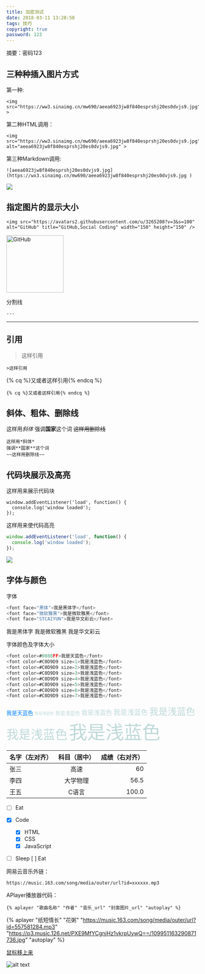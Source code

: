 ```yaml
---
title: 加密测试
date: 2018-03-11 13:28:58
tags: 技巧
copyright: true
password: 123
---
```


摘要：密码123
<!--more-->
三种种插入图片方式
---
第一种:
```
<img src="https://ww3.sinaimg.cn/mw690/aeea6923jw8f840esprshj20es0dvjs9.jpg" >
```
第二种HTML调用：
```
<img src="https://ww3.sinaimg.cn/mw690/aeea6923jw8f840esprshj20es0dvjs9.jpg" alt="aeea6923jw8f840esprshj20es0dvjs9.jpg" >
```
第三种Markdown调用:
```
![aeea6923jw8f840esprshj20es0dvjs9.jpg](https://wx3.sinaimg.cn/mw690/aeea6923jw8f840esprshj20es0dvjs9.jpg )
```
<img src="https://ww3.sinaimg.cn/mw690/aeea6923jw8f840esprshj20es0dvjs9.jpg" >

指定图片的显示大小
---
```
<img src="https://avatars2.githubusercontent.com/u/3265208?v=3&s=100" alt="GitHub" title="GitHub,Social Coding" width="150" height="150" />
```
<img src="https://avatars2.githubusercontent.com/u/3265208?v=3&s=100" alt="GitHub" title="GitHub,Social Coding" width="150" height="150" />

分割线
```
---
```
---

引用
---

>这样引用

```
>这样引用
```
{% cq %}又或者这样引用{% endcq %}
```
{% cq %}又或者这样引用{% endcq %}
```

斜体、粗体、删除线
---
这样用*斜体*
强调**国家**这个词
~~这样用删除线~~
```
这样用*斜体*
强调**国家**这个词
~~这样用删除线~~
```

代码块展示及高亮
---
这样用来展示代码块

```
window.addEventListener('load', function() {
  console.log('window loaded');
});
```
这样用来使代码高亮

```js
window.addEventListener('load', function() {
  console.log('window loaded');
});
```
![](http://wx1.sinaimg.cn/mw690/aeea6923gy1fu6m9p92fpj20ct080t8v.jpg)

字体与颜色
---
字体
```js
<font face="黑体">我是黑体字</font>
<font face="微软雅黑">我是微软雅黑</font>
<font face="STCAIYUN">我是华文彩云</font>
```
<font face="黑体">我是黑体字</font>
<font face="微软雅黑">我是微软雅黑</font>
<font face="STCAIYUN">我是华文彩云</font>

字体颜色及字体大小
```js
<font color=#0080FF>我是天蓝色</font>
<font color=#C0D9D9 size=1>我是浅蓝色</font>
<font color=#C0D9D9 size=2>我是浅蓝色</font>
<font color=#C0D9D9 size=3>我是浅蓝色</font>
<font color=#C0D9D9 size=4>我是浅蓝色</font>
<font color=#C0D9D9 size=5>我是浅蓝色</font>
<font color=#C0D9D9 size=6>我是浅蓝色</font>
<font color=#C0D9D9 size=7>我是浅蓝色</font>
```
<font color=#0080FF>我是天蓝色</font>
<font color=#C0D9D9 size=1>我是浅蓝色</font>
<font color=#C0D9D9 size=2>我是浅蓝色</font>
<font color=#C0D9D9 size=3>我是浅蓝色</font>
<font color=#C0D9D9 size=4>我是浅蓝色</font>
<font color=#C0D9D9 size=5>我是浅蓝色</font>
<font color=#C0D9D9 size=6>我是浅蓝色</font>
<font color=#C0D9D9 size=7>我是浅蓝色</font>











| 名字（左对齐） | 科目（居中） | 成绩（右对齐） |
| :---           | :---:        | ---:           |
| 张三           | 高速         | 60             |
| 李四           | 大学物理     | 56.5           |
| 王五           | C语言        | 100.0          | 
- [ ] Eat
- [x] Code
  - [x] HTML
  - [x] CSS
  - [x] JavaScript
- [ ] Sleep
[ ] Eat


网易云音乐外链：
```
https://music.163.com/song/media/outer/url?id=xxxxxx.mp3
```

APlayer播放器代码：
```
{% aplayer "歌曲名称" "作者" "音乐_url" "封面图片_url" "autoplay" %}
```
{% aplayer "纸短情长" "花粥" "https://music.163.com/song/media/outer/url?id=557581284.mp3" "https://p3.music.126.net/PXE9MfYCgnjHz1vkrpUywQ==/109951163290871736.jpg" "autoplay" %}

[鼠标移上来](https://www.google.com "Google 首页")

![alt text](https://img.ikxin.com/2018/07/26/5b5957facadf4.png "Logo 文本")

